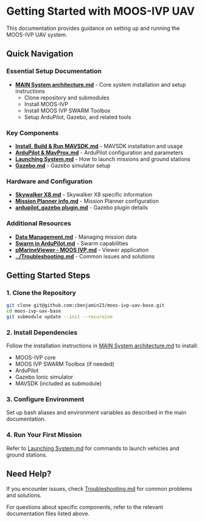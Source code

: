 # Getting Started with MOOS-IVP UAV

This documentation provides guidance on setting up and running the MOOS-IVP UAV system.

## Quick Navigation

### Essential Setup Documentation
- **[MAIN System architecture.md](MAIN%20System%20architecture.md)** - Core system installation and setup instructions
  - Clone repository and submodules
  - Install MOOS-IVP
  - Install MOOS IVP SWARM Toolbox
  - Setup ArduPilot, Gazebo, and related tools

### Key Components
- **[Install, Build & Run MAVSDK.md](Install,%20Build%20&%20Run%20MAVSDK.md)** - MAVSDK installation and usage
- **[ArduPilot & MavProx.md](ArduPilot%20&%20MavProx.md)** - ArduPilot configuration and parameters
- **[Launching System.md](Launching%20System.md)** - How to launch missions and ground stations
- **[Gazebo.md](Gazebo.md)** - Gazebo simulator setup

### Hardware and Configuration
- **[Skywalker X8.md](Skywalker%20X8.md)** - Skywalker X8 specific information
- **[Mission Planner info.md](Mission%20Planner%20info.md)** - Mission Planner configuration
- **[ardupilot_gazebo plugin.md](ardupilot_gazebo%20plugin.md)** - Gazebo plugin details

### Additional Resources
- **[Data Management.md](Data%20Management.md)** - Managing mission data
- **[Swarm in ArduPilot.md](Swarm%20in%20ArduPilot.md)** - Swarm capabilities
- **[pMarineViewer - MOOS  IVP.md](pMarineViewer%20-%20MOOS%20%20IVP.md)** - Viewer application
- **[../Troubleshooting.md](../Troubleshooting.md)** - Common issues and solutions

## Getting Started Steps

### 1. Clone the Repository
```bash
git clone git@github.com:cbenjamin23/moos-ivp-uav-base.git
cd moos-ivp-uav-base
git submodule update --init --recursive
```

### 2. Install Dependencies
Follow the installation instructions in [MAIN System architecture.md](MAIN%20System%20architecture.md) to install:
- MOOS-IVP core
- MOOS IVP SWARM Toolbox (if needed)
- ArduPilot
- Gazebo Ionic simulator
- MAVSDK (included as submodule)

### 3. Configure Environment
Set up bash aliases and environment variables as described in the main documentation.

### 4. Run Your First Mission
Refer to [Launching System.md](Launching%20System.md) for commands to launch vehicles and ground stations.

## Need Help?

If you encounter issues, check [Troubleshooting.md](../Troubleshooting.md) for common problems and solutions.

For questions about specific components, refer to the relevant documentation files listed above.
